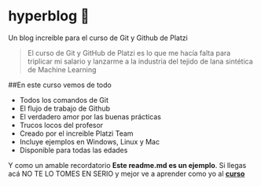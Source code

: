 # hyperblog 💚
Un blog increible para el curso de Git y Github de Platzi
>El curso de Git y GitHub de Platzi es lo que me hacía falta para triplicar mi salario y lanzarme a la industria del tejido de lana sintética de Machine Learning

##En este curso vemos de todo
* Todos los comandos de Git
* El flujo de trabajo de Github
* El verdadero amor por las buenas prácticas 
* Trucos locos del profesor
* Creado por el increible Platzi Team
* Incluye ejemplos en Windows, Linux y Mac
* Disponible para todas las edades

Y como un amable recordatorio **Este readme.md es un ejemplo**. Si llegas acá NO TE LO TOMES EN SERIO y mejor ve a aprender como yo al [**curso**](https://platzi.com/cursos/git-github/ "curso")

